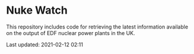 # Nuke Watch

This repository includes code for retrieving the latest information available on the output of EDF nuclear power plants in the UK.

Last updated: 2021-02-12 02:11